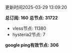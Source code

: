 更新时间2025-03-29 13:09:20

**总订阅: 160**
**总节点: 31722**
- vless节点: 11380
- hysteria2节点: 7

**google ping有效节点: 306**
